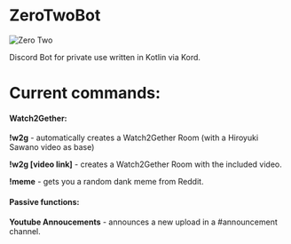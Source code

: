 # ZeroTwoBot 

![Zero Two](https://i.redd.it/t6m5tgfvkw351.jpg)


Discord Bot for private use written in Kotlin via Kord.

# Current commands:

#### **Watch2Gether:**

**!w2g** - automatically creates a Watch2Gether Room (with a Hiroyuki Sawano video as base)

**!w2g [video link]** - creates a Watch2Gether Room with the included video. 

**!meme** - gets you a random dank meme from Reddit. 

#### Passive functions:

**Youtube Annoucements** - announces a new upload in a #announcement channel. 
